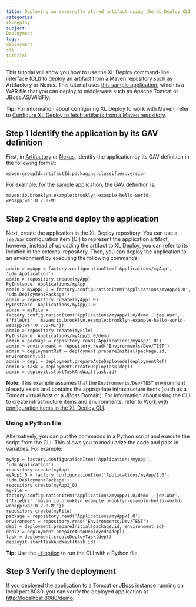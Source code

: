 ```yaml
---
title: Deploying an externally stored artifact using the XL Deploy CLI
categories:
xl-deploy
subject:
Deployment
tags:
deployment
cli
tutorial
---
```


This tutorial will show you how to use the XL Deploy command-line interface (CLI) to deploy an artifact from a Maven repository such as Artifactory or Nexus. This tutorial uses [this sample application](http://search.maven.org/#artifactdetails%7Cio.brooklyn.example%7Cbrooklyn-example-hello-world-webapp%7C0.7.0-M1%7Cwar), which is a WAR file that you can deploy to middleware such as Apache Tomcat or JBoss AS/WildFly.

**Tip:** For information about configuring XL Deploy to work with Maven, refer to [Configure XL Deploy to fetch artifacts from a Maven repository](/xl-deploy/how-to/configure-xl-deploy-to-fetch-artifacts-from-a-maven-repository.html).

## Step 1 Identify the application by its GAV definition

First, in [Artifactory](https://www.jfrog.com/confluence/display/RTF/Searching+for+Artifacts) or [Nexus](https://books.sonatype.com/nexus-book/reference/using-sect-uploading.html), identify the application by its GAV definition in the following format:

    maven:groupId:artifactId:packaging:classifier:version

For example, for the [sample application](http://search.maven.org/#artifactdetails%7Cio.brooklyn.example%7Cbrooklyn-example-hello-world-webapp%7C0.7.0-M1%7Cwar), the GAV definition is:

    maven:io.brooklyn.example:brooklyn-example-hello-world-webapp:war:0.7.0-M1

## Step 2 Create and deploy the application

Next, create the application in the XL Deploy repository. You can use a `jee.War` configuration item (CI) to represent the application artifact; however, instead of uploading the artifact to XL Deploy, you can refer to its location in the external repository. Then, you can deploy the application to an environment by executing the following commands:

    admin > myApp = factory.configurationItem('Applications/myApp', 'udm.Application')
    admin > repository.create(myApp)
    PyInstance: Applications/myApp
    admin > myApp1_0 = factory.configurationItem('Applications/myApp/1.0', 'udm.DeploymentPackage')
    admin > repository.create(myApp1_0)
    PyInstance: Applications/myApp/1.0
    admin > myFile = factory.configurationItem('Applications/myApp/1.0/demo','jee.War', {'fileUri': 'maven:io.brooklyn.example:brooklyn-example-hello-world-webapp:war:0.7.0-M1'})
    admin > repository.create(myFile)
    PyInstance: Applications/myApp/1.0/demo
    admin > package = repository.read('Applications/myApp/1.0')
    admin > environment = repository.read('Environments/Dev/TEST')
    admin > deploymentRef = deployment.prepareInitial(package.id, environment.id)
    admin > depl = deployment.prepareAutoDeployeds(deploymentRef)
    admin > task = deployment.createDeployTask(depl)
    admin > deployit.startTaskAndWait(task.id)

**Note:** This example assumes that the `Environments/Dev/TEST` environment already exists and contains the appropriate infrastructure items (such as a Tomcat virtual host or a JBoss Domain). For information about using the CLI to create infrastructure items and environments, refer to [Work with configuration items in the XL Deploy CLI](/xl-deploy/how-to/work-with-cis-in-the-cli.html).

### Using a Python file

Alternatively, you can put the commands in a Python script and execute the script from the CLI. This allows you to modularize the code and pass in variables. For example:

    myApp = factory.configurationItem('Applications/myApp', 'udm.Application')
    repository.create(myApp)
    myApp1_0 = factory.configurationItem('Applications/myApp/1.0', 'udm.DeploymentPackage')
    repository.create(myApp1_0)
    myFile = factory.configurationItem('Applications/myApp/1.0/demo','jee.War',{'fileUri':'maven:io.brooklyn.example:brooklyn-example-hello-world-webapp:war:0.7.0-M1'})
    repository.create(myFile)
    package = repository.read('Applications/myApp/1.0')
    environment = repository.read('Environments/Dev/TEST')
    depl = deployment.prepareInitial(package.id, environment.id)
    depl2 = deployment.prepareAutoDeployeds(depl)
    task = deployment.createDeployTask(depl)
    deployit.startTaskAndWait(task.id)

**Tip:** Use the [`-f` option](/xl-deploy/concept/getting-started-with-the-xl-deploy-cli.html#cli-startup-options) to run the CLI with a Python file.

## Step 3 Verify the deployment

If you deployed the application to a Tomcat or JBoss instance running on local port 8080, you can verify the deployed application at [http://localhost:8080/demo](http://localhost:8080/demo).
